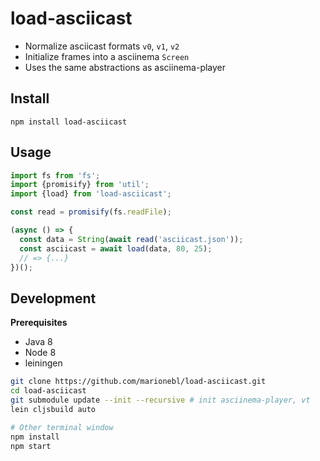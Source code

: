 # load-asciicast

* Normalize asciicast formats `v0`, `v1`, `v2`
* Initialize frames into a asciinema `Screen`
* Uses the same abstractions as asciinema-player

## Install

```
npm install load-asciicast
```

## Usage

```js
import fs from 'fs';
import {promisify} from 'util';
import {load} from 'load-asciicast';

const read = promisify(fs.readFile);

(async () => {
  const data = String(await read('asciicast.json'));
  const asciicast = await load(data, 80, 25);
  // => {...}
})();
```

## Development

**Prerequisites**

* Java 8
* Node 8
* leiningen

```sh
git clone https://github.com/marionebl/load-asciicast.git
cd load-asciicast
git submodule update --init --recursive # init asciinema-player, vt
lein cljsbuild auto

# Other terminal window
npm install
npm start
```
